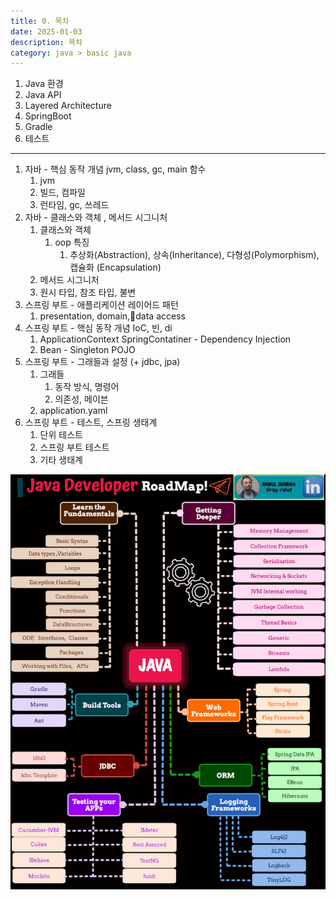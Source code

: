 ```yaml
---
title: 0. 목차
date: 2025-01-03
description: 목차
category: java > basic java
---
```


1. Java 환경
2. Java API
3. Layered Architecture
4. SpringBoot
5. Gradle
6. 테스트

---

1. 자바 - 핵심 동작 개념 jvm, class, gc, main 함수
	1. jvm
	2. 빌드, 컴파일
	4. 런타임, gc, 쓰레드
2. 자바 - 클래스와 객체 , 메서드 시그니처
	1. 클래스와 객체
		1. oop 특징
			1. 추상화(Abstraction), 상속(Inheritance), 다형성(Polymorphism), 캡슐화 (Encapsulation)
	2. 메서드 시그니처
	3. 원시 타입, 참조 타입, 불변
3. 스프링 부트 - 애플리케이션 레이어드 패턴
	1. presentation, domain,data access
4. 스프링 부트 - 핵심 동작 개념 IoC, 빈, di
	1. ApplicationContext SpringContatiner - Dependency Injection
	2. Bean - Singleton POJO
5. 스프링 부트 - 그래들과 설정 (+ jdbc, jpa)
	1. 그래들
		1. 동작 방식, 명령어
		2. 의존성, 메이븐
	2. application.yaml
6. 스프링 부트 - 테스트, 스프링 생태계
	1. 단위 테스트
	2. 스프링 부트 테스트
	3. 기타 생태계

![목차](./img/IMG_1261.gif)
